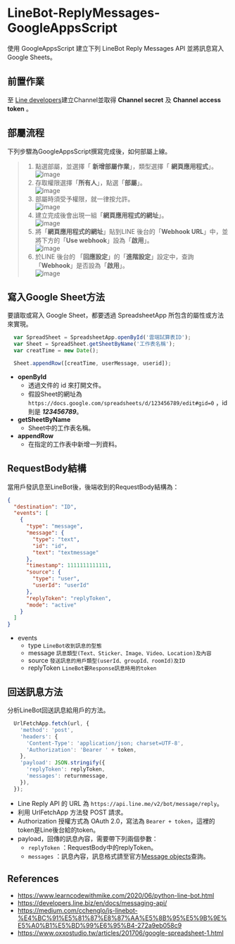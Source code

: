 # **LineBot-ReplyMessages-GoogleAppsScript**
使用 GoogleAppsScript 建立下列 LineBot Reply Messages API 並將訊息寫入 Google Sheets。

## **前置作業**
至 [Line developers](https://account.line.biz/login?redirectUri=https%3A%2F%2Fdevelopers.line.biz%2Fconsole%2F)建立Channel並取得 **Channel secret** 及 **Channel access token** 。

## **部屬流程**
下列步驟為GoogleAppsScript撰寫完成後，如何部屬上線。

> 1. 點選部屬，並選擇「 **新增部屬作業**」，類型選擇「 **網頁應用程式**」。</br>
>       ![image](https://github.com/WanShannn/LineBot-GoogleAppsScript/blob/main/result/%E9%83%A8%E5%B1%AC%E4%BD%9C%E6%A5%AD_1.jpg)</br>
> 2. 存取權限選擇「**所有人**」，點選「**部屬**」。</br>
>       ![image](https://github.com/WanShannn/LineBot-GoogleAppsScript/blob/main/result/%E9%83%A8%E5%B1%AC%E4%BD%9C%E6%A5%AD_2.jpg)</br>
> 3. 部屬時須受予權限，就一律按允許。</br>
>       ![image](https://github.com/WanShannn/LineBot-GoogleAppsScript/blob/main/result/%E9%83%A8%E5%B1%AC%E4%BD%9C%E6%A5%AD_3.jpg)</br>
> 4. 建立完成後會出現一組「**網頁應用程式的網址**」。</br>
>       ![image](https://github.com/WanShannn/LineBot-GoogleAppsScript/blob/main/result/%E9%83%A8%E5%B1%AC%E4%BD%9C%E6%A5%AD_4.jpg)</br>
> 5. 將「**網頁應用程式的網址**」貼到LINE 後台的「**Webhook URL**」中，並將下方的「**Use webhook**」設為「**啟用**」。</br>
>       ![image](https://github.com/WanShannn/LineBot-GoogleAppsScript/blob/main/result/%E9%83%A8%E5%B1%AC%E4%BD%9C%E6%A5%AD_5.jpg)</br>
> 6. 於LINE 後台的 「**回應設定**」的「**進階設定**」設定中，查詢「**Webhook**」是否設為「**啟用**」。</br>
>       ![image](https://github.com/WanShannn/LineBot-GoogleAppsScript/blob/main/result/%E9%83%A8%E5%B1%AC%E4%BD%9C%E6%A5%AD_6.jpg)</br>

## **寫入Google Sheet方法**
要讀取或寫入 Google Sheet，都要透過 SpreadsheetApp 所包含的屬性或方法來實現。

```javascript
  var SpreadSheet = SpreadsheetApp.openById('雲端試算表ID');
  var Sheet = SpreadSheet.getSheetByName('工作表名稱');
  var creatTime = new Date();

  Sheet.appendRow([creatTime, userMessage, userid]);
```

 - **openById**
      - 透過文件的 id 來打開文件。  
      - 假設Sheet的網址為 `https://docs.google.com/spreadsheets/d/123456789/edit#gid=0` ，id 則是 __***123456789***__。
 - **getSheetByName**
      - Sheet中的工作表名稱。
 - **appendRow**
      - 在指定的工作表中新增一列資料。
   
## **RequestBody結構**
當用戶發訊息至LineBot後，後端收到的RequestBody結構為：

```json
{
  "destination": "ID",
  "events": [
    {
      "type": "message",
      "message": {
        "type": "text",
        "id": "id",
        "text": "textmessage"
      },
      "timestamp": 1111111111111,
      "source": {
        "type": "user",
        "userId": "userId"
      },
      "replyToken": "replyToken",
      "mode": "active"
    }
  ]
}
```

* events
  - type `LineBot收到訊息的型態`  
  - message `訊息類型(Text、Sticker、Image、Video、Location)及內容`   
  - source `發送訊息的用戶類型(userId、groupId、roomId)及ID`   
  - replyToken `LineBot要Response訊息時用的token`

## **回送訊息方法**
分析LineBot回送訊息給用戶的方法。

```javascript
  UrlFetchApp.fetch(url, {
    'method': 'post',
    'headers': {
      'Content-Type': 'application/json; charset=UTF-8',
      'Authorization': 'Bearer ' + token,
    },
    'payload': JSON.stringify({
      'replyToken': replyToken,
      'messages': returnmessage,
    }),
  });
```

 - Line Reply API 的 URL 為 `https://api.line.me/v2/bot/message/reply`。
 - 利用 UrlFetchApp 方法發 POST 請求。
 - Authorization 授權方式為 OAuth 2.0，寫法為 ` Bearer + token `，這裡的token是Line後台給的token。
 - payload，回傳的訊息內容，需要帶下列兩個參數：
   - `replyToken` ：RequestBody中的replyToken。
   - `messages` ：訊息內容，訊息格式請至官方[Message objects](https://developers.line.biz/en/reference/messaging-api/#text-message)查詢。

## **References**
* https://www.learncodewithmike.com/2020/06/python-line-bot.html
* https://developers.line.biz/en/docs/messaging-api/
* https://medium.com/cchenglo/js-linebot-%E4%BC%91%E5%81%87%E8%87%AA%E5%8B%95%E5%9B%9E%E5%A0%B1%E5%BD%99%E6%95%B4-272a9eb058c9
* https://www.oxxostudio.tw/articles/201706/google-spreadsheet-1.html
